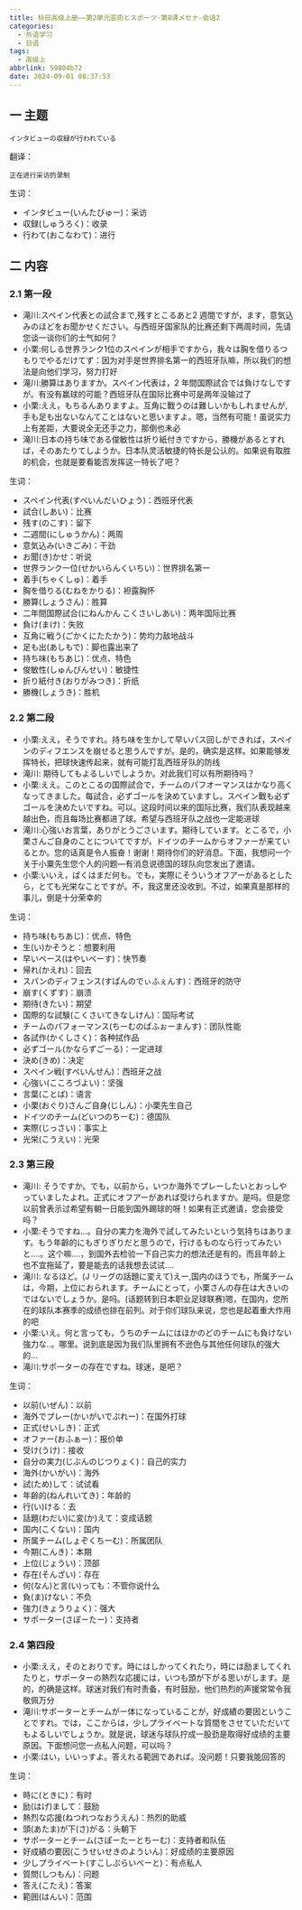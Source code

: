 ```yaml
---
title: 标日高级上册——第2单元芸術とスポーツ-第8课メセナ-会话2
categories:
  - 外语学习
  - 日语
tags:
  - 高级上
abbrlink: 59804b72
date: 2024-09-01 08:37:53
---
```

## 一 主题

```
インタビューの収録が行われている
```

<!--more-->

翻译：

```
正在进行采访的录制
```

生词：

* インタビュー(いんたびゅー)：采访
* 収録(しゅうろく)：收录
* 行わて(おこなわて)：进行

## 二 内容

### 2.1 第一段

* 滝川:スペイン代表との試合まで,残すとこるあと2 週間ですが，ます，意気込みのほどをお聞かせください。与西班牙国家队的比赛还剩下两周时间，先请您谈一谈你们的士气如何？
* 小栗:何しる世界ランク1位のスペインが相手ですから，我々は胸を借りるつもりでやるだけてず：因为对手是世界排名第一的西班牙队嘛，所以我们的想法是向他们学习，努力打好
* 滝川:勝算はありますか。スペイン代表は，2 年間国際試合では負けなしですが。有没有赢球的可能？西班牙队在国际比赛中可是两年没输过了
* 小栗:ええ，もちるんありますよ。互角に戰うのは難しいかもしれませんが,手も足も出ないなんてことはないと思いますよ。嗯，当然有可能！虽说实力上有差距，大要说全无还手之力，那倒也未必
* 滝川:日本の持ち味である俊敏性は折り紙付きですから，勝機があるとすれば，そのあたりてしようか。日本队灵活敏捷的特长是公认的。如果说有取胜的机会，也就是要看能否发挥这一特长了吧？

生词：

* スペイン代表(すぺいんだいひょう)：西班牙代表
* 試合(しあい)：比赛
* 残す(のこす)：留下
* 二週間(にしゅうかん)：两周
* 意気込み(いきごみ)：干劲
* お聞(き)かせ：听说
* 世界ランク一位(せかいらんくいちい)：世界排名第一
* 着手(ちゃくしゅ)：着手
* 胸を借りる(むねをかりる)：袒露胸怀
* 勝算(しょうさん)：胜算
* 二年間国際試合(にねんかん こくさいしあい)：两年国际比赛
* 負け(まけ)：失败
* 互角に戦う(ごかくにたたかう)：势均力敌地战斗
* 足も出(あしもで)：脚也露出来了
* 持ち味(もちあじ)：优点、特色
* 俊敏性(しゅんびんせい)：敏捷性
* 折り紙付き(おりがみつき)：折纸
* 勝機(しょうき)：胜机

### 2.2 第二段

* 小栗:ええ，そうですれ。持ち味を生かして早いパス回しができれば，スペインのディフエンスを崩せると思うんですが。是的，确实是这样。如果能够发挥特长，把球快速传起来，就有可能打乱西班牙队的防线
* 滝川: 期待してもよるしいでしようか。对此我们可以有所期待吗？
* 小栗:ええ。このとこるの国際試合で，チ一ムのパフオーマンスはかなり高くなってきました。每試合，必ずゴールを決めていますし。スペイン戰も必ずゴールを決めたいですね。可以。这段时间以来的国际比赛，我们队表现越来越出色，而且每场比赛都进了球。希望与西班牙队之战也一定能进球
* 滝川:心強いお言葉，ありがとうごさいます。期待しています。とこるで，小栗さんご自身のことについてですが，ドイツのチームからオファーが来ているとか。您的话真是令人振奋！谢谢！期待你们的好消息。下面，我想问一个关于小粟先生您个人的问题—有消息说德国的球队向您发出了邀请。
* 小栗:いいえ，ばくはまだ何も。でも，実際にそういうオフアーがあるとしたら，とても光栄なことですが。不，我这里还没收到。不过，如果真是那样的事儿，倒是十分荣幸的

生词：

* 持ち味(もちあじ)：优点、特色
* 生(い)かそうと：想要利用
* 早いペース(はやいぺーす)：快节奏
* 帰れ(かえれ)：回去
* スパンのディフェンス(すぱんのでぃふぇんす)：西班牙的防守
* 崩す(くずす)：崩溃
* 期待(きたい)：期望
* 国際的な試験(こくさいてきなしけん)：国际考试
* チームのパフォーマンス(ちーむのぱふぉーまんす)：团队性能
* 各試作(かくしさく)：各种拭作品
* 必ずゴール(かならずごーる)：一定进球
* 決め(きめ)：决定
* スペイン戦(すぺいんせん)：西班牙之战
* 心強い(こころづよい)：坚强
* 言葉(ことば)：语言
* 小栗(おぐり)さんご自身(じしん)：小栗先生自己
* ドイツのチーム(どいつのちーむ)：德国队
* 実際(じっさい)：事实上
* 光栄(こうえい)：光荣

### 2.3 第三段

* 滝川: そうですか。でも，以前から，いつか海外でプレーしたいとおっしやっていましたよれ。正式にオフアーがあれば受けられますか。是吗。但是您以前曾表示过希望有朝一日能到国外踢球的呀！如果有正式邀请，您会接受吗？
* 小栗:そうですね…。自分の実力を海外で試してみたいという気持ちはあります。もう年齡的にもぎりぎりだと思うので，行けるものなら行ってみたいと….。这个嘛....，到国外去检验一下自己实力的想法还是有的。而且年龄上也不宜拖延了，要是能去的话我想去试试....
* 滝川: なるほど。(J リーグの話題に変えて)えー,国内のほうでも，所属チ一ムは，今期，上位におられます。チームにとって，小栗さんの存在は大きいのではないでしょうか。是吗。(话题转到日本职业足球联赛)嗯，在国内，您所在的球队本赛季的成绩也排在前列。对于你们球队来说，您也是起着重大作用的吧
* 小栗:いえ。何と言っても，うちのチームにはほかのどのチームにも負けない強力な..。哪里。说到底是因为我们队里拥有不逊色与其他任何球队的强大的...
* 滝川:サポ一ターの存在ですね。球迷，是吧？

生词：

* 以前(いぜん)：以前
* 海外でプレー(かいがいでぷれー)：在国外打球
* 正式(せいしき)：正式
* オファー(おふぁー)：报价单
* 受け(うけ)：接收
* 自分の実力(じぶんのじつりょく)：自己的实力
* 海外(かいがい)：海外
* 試(ため)して：试试看
* 年齢的(ねんれいてき)：年龄的
* 行(い)ける：去
* 話題(わだい)に変(か)えて：变成话题
* 国内(こくない)：国内
* 所属チーム(しょぞくちーむ)：所属团队
* 今期(こんき)：本期
* 上位(じょうい)：顶部
* 存在(そんざい)：存在
* 何(なん)と言(い)っても：不管你说什么
* 負(ま)けない：不负
* 強力(きょうりょく)：强大
* サポーター(さぽーたー)：支持者

### 2.4 第四段

* 小栗:ええ，そのとおりです。時にはしかってくれたり，時には励ましてくれたりと，サポーターの熱烈な応援には，いつも頭が下がる思いがします。是的，的确是这样。球迷对我们有时责备，有时鼓励，他们热烈的声援常常令我敬佩万分
* 滝川:サポーターとチームがー体になっていることが，好成績の要因ということですれ。では，ここからは，少しプライベートな質間をさせていただいてもよるしいでしょうか。就是说，球迷与球队拧成一股劲是取得好成绩的主要原因。下面想问您一点私人问题，可以吗？
* 小栗:はい，いいっすよ。答えれる範囲であれば。没问题！只要我能回答的


生词：

* 時に(ときに)：有时
* 励(はげ)まして：鼓励
* 熱烈な応援(ねつれつなおうえん)：热烈的助威
* 頭(あたま)が下(さ)がる：头朝下
* サポーターとチーム(さぽーたーとちーむ)：支持者和队伍
* 好成績の要因(こうせいせきのよういん)：好成绩的主要原因
* 少しプライベート(すこしぷらいべーと)：有点私人
* 質問(しつもん)：问题
* 答え(こたえ)：答案
* 範囲(はんい)：范围